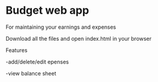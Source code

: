 # Budget web app
For maintaining your earnings and expenses


Download all the files and open index.html in your browser

Features

-add/delete/edit epenses

-view balance sheet
